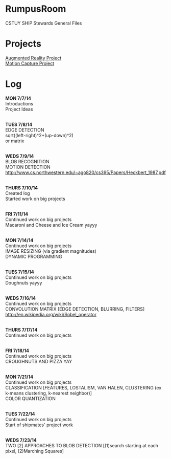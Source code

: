 <html>

<head>
<h1>
RumpusRoom
</h1>
CSTUY SHIP Stewards General Files
</head>

<br>

<body>

<h1>Projects</h1>
<a href = "https://github.com/SingleDreamer/2014_SHIP_AR">Augmented Reality Project </a><br>
<a href = "https://github.com/crabalockerfishwife/motion-capture-ping-pong">Motion Capture Project </a>
<br>

<h1>Log</h1>

<b>MON 7/7/14</b><br>
Introductions<br>
Project Ideas<br><br>

<b>TUES 7/8/14</b><br>
EDGE DETECTION<br>
sqrt((left-right)^2+(up-down)^2)<br>
or matrix<br><br>

<b>WEDS 7/9/14</b><br>
BLOB RECOGNITION<br>
MOTION DETECTION<br>
http://www.cs.northwestern.edu/~ago820/cs395/Papers/Heckbert_1987.pdf<br><br>

<b>THURS 7/10/14</b><br>
Created log<br>
Started work on big projects<br><br>

<b>FRI 7/11/14</b><br>
Continued work on big projects<br>
Macaroni and Cheese and Ice Cream yayyy<br><br>

<b>MON 7/14/14</b><br>
Continued work on big projects<br>
IMAGE RESIZING (via gradient magnitudes)<br>
DYNAMIC PROGRAMMING<br><br>

<b>TUES 7/15/14</b><br>
Continued work on big projects<br>
Doughnuts yayyy<br><br>

<b>WEDS 7/16/14</b><br>
Continued work on big projects<br>
CONVOLUTION MATRIX [EDGE DETECTION, BLURRING, FILTERS]<br>
http://en.wikipedia.org/wiki/Sobel_operator<br><br>

<b>THURS 7/17/14</b><br>
Continued work on big projects<br><br>

<b>FRI 7/18/14</b><br>
Continued work on big projects<br>
CROUGHNUTS AND PIZZA YAY<br><br>

<b>MON 7/21/14</b><br>
Continued work on big projects<br>
CLASSIFICATION [FEATURES, LOSTALISM, VAN HALEN, CLUSTERING (ex k-means clustering, k-nearest neighbor)]<br>
COLOR QUANTIZATION<br><br>


<b>TUES 7/22/14</b><br>
Continued work on big projects<br>
Start of shipmates' project work<br><br>

<b>WEDS 7/23/14</b><br>
TWO [2] APPROACHES TO BLOB DETECTION [(1)search starting at each pixel, (2)Marching Squares] <br><br>

</body>
</html>
